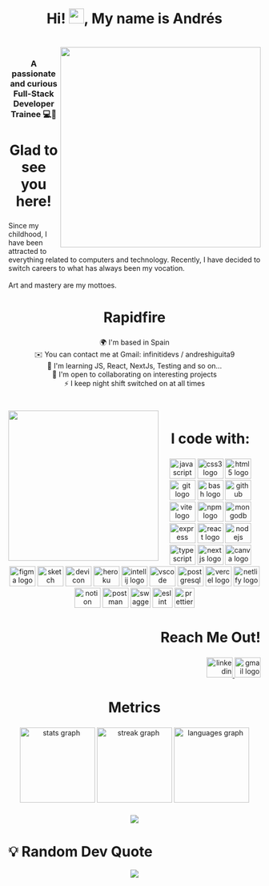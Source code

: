 <h1 align="center">Hi! <img src="https://user-images.githubusercontent.com/18350557/176309783-0785949b-9127-417c-8b55-ab5a4333674e.gif" height="30"/>,  My name is Andrés</h1>

###

<br clear="both">

<img align="right" height="400" src="https://media.giphy.com/media/l2Sq2zPVz6FLD6Z5S/giphy.gif"  />

###

<h3 align="center">A passionate and curious Full-Stack Developer Trainee 💻🚀</h3>

###

<h1 align="center">Glad to see you here!</h1>

###

<p align="left">Since my childhood, I have been attracted to everything related to computers and technology. Recently, I have decided to switch careers to what has always been my vocation.<br><br>Art and mastery are my mottoes.</p>

###

<h1 align="center">Rapidfire</h1>

###

<p align="center">🌍  I'm based in Spain<br>✉️  You can contact me at Gmail: infinitidevs / andreshiguita9<br>🧠  I'm learning JS, React, NextJs, Testing and so on...<br>🤝  I'm open to collaborating on interesting projects<br>⚡  I keep night shift switched on at all times</p>

###

<br clear="both">

<img align="left" height="300" src="https://media.giphy.com/media/GGqwHutw9TpT9xOIfW/giphy-downsized.gif"  />

###

<h1 align="center">I code with:</h1>

###

<div align="center">
  <img src="https://cdn.jsdelivr.net/gh/devicons/devicon/icons/javascript/javascript-plain.svg" height="40" width="52" alt="javascript logo"  />
  <img src="https://cdn.jsdelivr.net/gh/devicons/devicon/icons/css3/css3-plain-wordmark.svg" height="40" width="52" alt="css3 logo"  />
  <img src="https://cdn.jsdelivr.net/gh/devicons/devicon/icons/html5/html5-plain-wordmark.svg" height="40" width="52" alt="html5 logo"  />
  <img src="https://cdn.jsdelivr.net/gh/devicons/devicon/icons/git/git-original.svg" height="40" width="52" alt="git logo"  />
  <img src="https://cdn.jsdelivr.net/gh/devicons/devicon/icons/bash/bash-original.svg" height="40" width="52" alt="bash logo"  />
  <img src="https://cdn.jsdelivr.net/gh/devicons/devicon/icons/github/github-original.svg" height="40" width="52" alt="github logo"  />
  <img src="https://raw.githubusercontent.com/danielcranney/readme-generator/main/public/icons/skills/vite-colored.svg" height="40" width="52" alt="vite logo" />
  <img src="https://cdn.jsdelivr.net/gh/devicons/devicon/icons/npm/npm-original-wordmark.svg" height="40" width="52" alt="npm logo"  />
  <img src="https://cdn.jsdelivr.net/gh/devicons/devicon/icons/mongodb/mongodb-original.svg" height="40" width="52" alt="mongodb logo"  />
  <img src="https://cdn.jsdelivr.net/gh/devicons/devicon/icons/express/express-original.svg" height="40" width="52" alt="express logo"  />
  <img src="https://cdn.jsdelivr.net/gh/devicons/devicon/icons/react/react-original.svg" height="40" width="52" alt="react logo"  />
  <img src="https://cdn.jsdelivr.net/gh/devicons/devicon/icons/nodejs/nodejs-original.svg" height="40" width="52" alt="nodejs logo"  />
  <img src="https://cdn.jsdelivr.net/gh/devicons/devicon/icons/typescript/typescript-plain.svg" height="40" width="52" alt="typescript logo"  />
  <img src="https://cdn.jsdelivr.net/gh/devicons/devicon/icons/nextjs/nextjs-original.svg" height="40" width="52" alt="nextjs logo"  />
  <img src="https://cdn.jsdelivr.net/gh/devicons/devicon/icons/canva/canva-original.svg" height="40" width="52" alt="canva logo"  />
  <img src="https://cdn.jsdelivr.net/gh/devicons/devicon/icons/figma/figma-original.svg" height="40" width="52" alt="figma logo"  />
  <img src="https://cdn.jsdelivr.net/gh/devicons/devicon/icons/sketch/sketch-original.svg" height="40" width="52" alt="sketch logo"  />
  <img src="https://cdn.jsdelivr.net/gh/devicons/devicon/icons/devicon/devicon-plain.svg" height="40" width="52" alt="devicon logo"  />
  <img src="https://cdn.jsdelivr.net/gh/devicons/devicon/icons/heroku/heroku-original.svg" height="40" width="52" alt="heroku logo"  />
  <img src="https://cdn.jsdelivr.net/gh/devicons/devicon/icons/intellij/intellij-original.svg" height="40" width="52" alt="intellij logo"  />
  <img src="https://cdn.jsdelivr.net/gh/devicons/devicon/icons/vscode/vscode-original.svg" height="40" width="52" alt="vscode logo"  />
  
  <img src="https://cdn.jsdelivr.net/gh/devicons/devicon/icons/postgresql/postgresql-original.svg" height="40" width="52" alt="postgresql logo"  />
  <img src="https://www.svgrepo.com/show/327408/logo-vercel.svg" height="40" width="52" alt="vercel logo"  />
  <img src="https://www.vectorlogo.zone/logos/netlify/netlify-icon.svg" height="40" width="52" alt="netlify logo"  />
  <img src="https://cdn.worldvectorlogo.com/logos/notion-logo-1.svg" height="40" width="52" alt="notion logo"  />
  <img src="https://www.svgrepo.com/show/354202/postman-icon.svg" height="40" width="52" alt="postman logo"  />
  <img src="https://www.svgrepo.com/show/306821/swagger.svg" height="40" width="40" alt="swagger logo"  />
  <img src="https://www.vectorlogo.zone/logos/eslint/eslint-icon.svg" height="40" width="40" alt="eslint logo"  />
  <img src="https://www.svgrepo.com/show/354208/prettier.svg" height="40" width="40" alt="prettier logo"  />
</div>

###

<h1 align="right">Reach Me Out!</h1>

###

<div align="right">
  <a href="https://linkedin.com/in/infinitidevs" target="_blank">
    <img src="https://raw.githubusercontent.com/maurodesouza/profile-readme-generator/master/src/assets/icons/social/linkedin/default.svg" width="52" height="40" alt="linkedin logo"  />
  </a>
  <a href="mailto:infinitidevs@gmail.com" target="_blank">
    <img src="https://raw.githubusercontent.com/maurodesouza/profile-readme-generator/master/src/assets/icons/social/gmail/default.svg" width="52" height="40" alt="gmail logo"  />
  </a>
</div>

###

<h1 align="center">Metrics</h1>

###

<div align="center">
  <img src="https://github-readme-stats.vercel.app/api?username=infinitidevs&hide_title=false&hide_rank=false&show_icons=true&include_all_commits=true&count_private=true&disable_animations=false&theme=dark&locale=en&hide_border=true&order=1" height="150" alt="stats graph"  />
  <img src="https://streak-stats.demolab.com?user=infinitidevs&locale=en&mode=weekly&theme=dark&hide_border=true&border_radius=5&order=3" height="150" alt="streak graph"  />
  <img src="https://github-readme-stats.vercel.app/api/top-langs/?username=infinitidevs&theme=dark&hide_border=true&include_all_commits=true&count_private=false&layout=compact" height="150" alt="languages graph"  />
</div>

###

<div align="center">
  <img src="https://profile-counter.glitch.me/infinitidevs/count.svg?"  />
</div>

###

# 💡 Random Dev Quote

<div align="center">
  <img src="https://quotes-github-readme.vercel.app/api?type=vetical&theme=dark"  />
</div>

###

